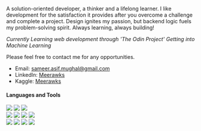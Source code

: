 

A solution-oriented developer, a thinker and a lifelong learner. I like development for the satisfaction it provides after you overcome a challenge and complete a project. Design ignites my passion, but backend logic fuels my problem-solving spirit. Always learning, always building! 

<i>Currently Learning web development through 'The Odin Project'</i>
<i>Getting into Machine Learning</i>

Please feel free to contact me for any opportunities.

- Email: sameer.asif.mughal@gmail.com
- LinkedIn: <a href="https://www.linkedin.com/in/meerawks/" target=_blank>Meerawks</a>
- Kaggle: <a href="https://www.kaggle.com/meerawks" target=_blank>Meerawks</a>

#### Languages and Tools

<div>
  <img src="https://img.shields.io/badge/JavaScript-1E2734?style=for-the-badge&logo=javascript&logoColor=yellow">
  <img src="https://img.shields.io/badge/HTML5-1E2734?style=for-the-badge&logo=html5&logoColor=orange">
  <img src="https://img.shields.io/badge/CSS3-1E2734?style=for-the-badge&logo=css3&logoColor=blue"><br>
  <img src="https://img.shields.io/badge/React-1E2734?style=for-the-badge&logo=react&logoColor=61DAFB">
     <img src="https://img.shields.io/badge/Node.js-1E2734?style=for-the-badge&logo=node.js&logoColor=green">
  <img src="https://img.shields.io/badge/GIT-1E2734?style=for-the-badge&logo=git&logoColor=orange">
  <img src="https://img.shields.io/badge/Figma-1E2734?style=for-the-badge&logo=figma&logoColor=orange"><br>
  <img src="https://img.shields.io/badge/Linux-1E2734?style=for-the-badge&logo=linux&logoColor=yellow">
    <img src="https://img.shields.io/badge/MySQL-1E2734?style=for-the-badge&logo=mysql&logoColor=blue"> 
  <img src="https://img.shields.io/badge/C%2B%2B-1E2734?style=for-the-badge&logo=c%2B%2B&logoColor=blue">
  <img src="https://img.shields.io/badge/Java-1E2734?style=for-the-badge&logo=openjdk&logoColor=orange">

</div>

